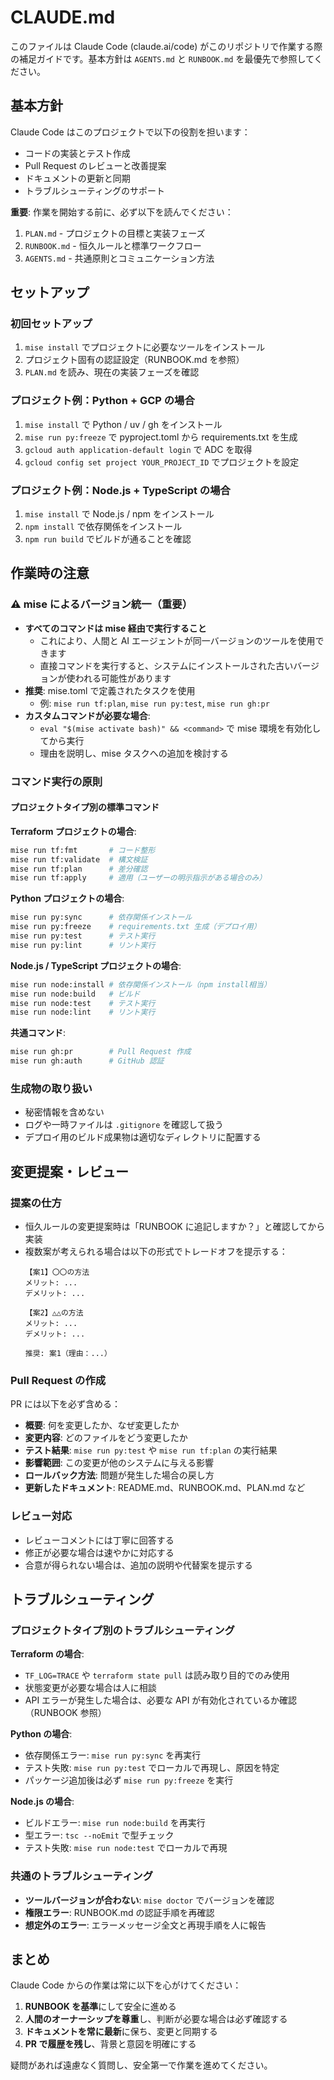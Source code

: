 # CLAUDE.md

このファイルは Claude Code (claude.ai/code) がこのリポジトリで作業する際の補足ガイドです。基本方針は `AGENTS.md` と `RUNBOOK.md` を最優先で参照してください。

## 基本方針

Claude Code はこのプロジェクトで以下の役割を担います：
- コードの実装とテスト作成
- Pull Request のレビューと改善提案
- ドキュメントの更新と同期
- トラブルシューティングのサポート

**重要**: 作業を開始する前に、必ず以下を読んでください：
1. `PLAN.md` - プロジェクトの目標と実装フェーズ
2. `RUNBOOK.md` - 恒久ルールと標準ワークフロー
3. `AGENTS.md` - 共通原則とコミュニケーション方法

## セットアップ

### 初回セットアップ
1. `mise install` でプロジェクトに必要なツールをインストール
2. プロジェクト固有の認証設定（RUNBOOK.md を参照）
3. `PLAN.md` を読み、現在の実装フェーズを確認

### プロジェクト例：Python + GCP の場合
1. `mise install` で Python / uv / gh をインストール
2. `mise run py:freeze` で pyproject.toml から requirements.txt を生成
3. `gcloud auth application-default login` で ADC を取得
4. `gcloud config set project YOUR_PROJECT_ID` でプロジェクトを設定

### プロジェクト例：Node.js + TypeScript の場合
1. `mise install` で Node.js / npm をインストール
2. `npm install` で依存関係をインストール
3. `npm run build` でビルドが通ることを確認

## 作業時の注意

### ⚠️ mise によるバージョン統一（重要）
- **すべてのコマンドは mise 経由で実行すること**
  - これにより、人間と AI エージェントが同一バージョンのツールを使用できます
  - 直接コマンドを実行すると、システムにインストールされた古いバージョンが使われる可能性があります
- **推奨**: mise.toml で定義されたタスクを使用
  - 例: `mise run tf:plan`, `mise run py:test`, `mise run gh:pr`
- **カスタムコマンドが必要な場合**:
  - `eval "$(mise activate bash)" && <command>` で mise 環境を有効化してから実行
  - 理由を説明し、mise タスクへの追加を検討する

### コマンド実行の原則

#### プロジェクトタイプ別の標準コマンド

**Terraform プロジェクトの場合**:
```bash
mise run tf:fmt       # コード整形
mise run tf:validate  # 構文検証
mise run tf:plan      # 差分確認
mise run tf:apply     # 適用（ユーザーの明示指示がある場合のみ）
```

**Python プロジェクトの場合**:
```bash
mise run py:sync      # 依存関係インストール
mise run py:freeze    # requirements.txt 生成（デプロイ用）
mise run py:test      # テスト実行
mise run py:lint      # リント実行
```

**Node.js / TypeScript プロジェクトの場合**:
```bash
mise run node:install # 依存関係インストール（npm install相当）
mise run node:build   # ビルド
mise run node:test    # テスト実行
mise run node:lint    # リント実行
```

**共通コマンド**:
```bash
mise run gh:pr        # Pull Request 作成
mise run gh:auth      # GitHub 認証
```

### 生成物の取り扱い
- 秘密情報を含めない
- ログや一時ファイルは `.gitignore` を確認して扱う
- デプロイ用のビルド成果物は適切なディレクトリに配置する

## 変更提案・レビュー

### 提案の仕方
- 恒久ルールの変更提案時は「RUNBOOK に追記しますか？」と確認してから実装
- 複数案が考えられる場合は以下の形式でトレードオフを提示する：
  ```
  【案1】〇〇の方法
  メリット: ...
  デメリット: ...

  【案2】△△の方法
  メリット: ...
  デメリット: ...

  推奨: 案1（理由：...）
  ```

### Pull Request の作成
PR には以下を必ず含める：
- **概要**: 何を変更したか、なぜ変更したか
- **変更内容**: どのファイルをどう変更したか
- **テスト結果**: `mise run py:test` や `mise run tf:plan` の実行結果
- **影響範囲**: この変更が他のシステムに与える影響
- **ロールバック方法**: 問題が発生した場合の戻し方
- **更新したドキュメント**: README.md、RUNBOOK.md、PLAN.md など

### レビュー対応
- レビューコメントには丁寧に回答する
- 修正が必要な場合は速やかに対応する
- 合意が得られない場合は、追加の説明や代替案を提示する

## トラブルシューティング

### プロジェクトタイプ別のトラブルシューティング

**Terraform の場合**:
- `TF_LOG=TRACE` や `terraform state pull` は読み取り目的でのみ使用
- 状態変更が必要な場合は人に相談
- API エラーが発生した場合は、必要な API が有効化されているか確認（RUNBOOK 参照）

**Python の場合**:
- 依存関係エラー: `mise run py:sync` を再実行
- テスト失敗: `mise run py:test` でローカルで再現し、原因を特定
- パッケージ追加後は必ず `mise run py:freeze` を実行

**Node.js の場合**:
- ビルドエラー: `mise run node:build` を再実行
- 型エラー: `tsc --noEmit` で型チェック
- テスト失敗: `mise run node:test` でローカルで再現

### 共通のトラブルシューティング
- **ツールバージョンが合わない**: `mise doctor` でバージョンを確認
- **権限エラー**: RUNBOOK.md の認証手順を再確認
- **想定外のエラー**: エラーメッセージ全文と再現手順を人に報告

## まとめ

Claude Code からの作業は常に以下を心がけてください：
1. **RUNBOOK を基準**にして安全に進める
2. **人間のオーナーシップを尊重**し、判断が必要な場合は必ず確認する
3. **ドキュメントを常に最新**に保ち、変更と同期する
4. **PR で履歴を残し**、背景と意図を明確にする

疑問があれば遠慮なく質問し、安全第一で作業を進めてください。
